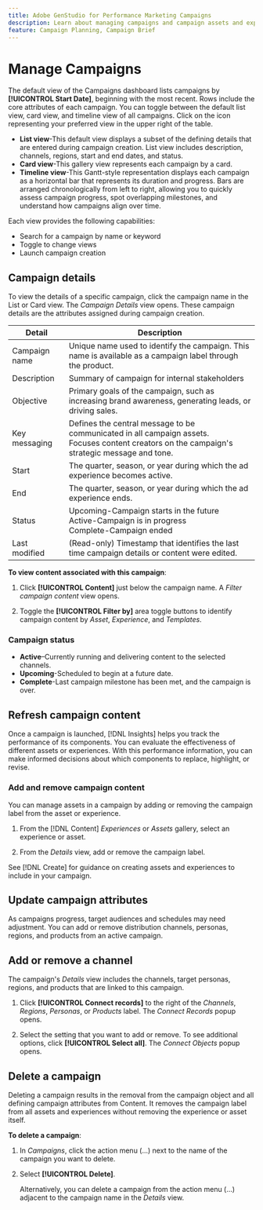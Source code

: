 ```yaml
---
title: Adobe GenStudio for Performance Marketing Campaigns
description: Learn about managing campaigns and campaign assets and experiences
feature: Campaign Planning, Campaign Brief
---
```

# Manage Campaigns

The default view of the Campaigns dashboard lists campaigns by **[!UICONTROL Start Date]**, beginning with the most recent. Rows include the core attributes of each campaign. You can toggle between the default list view, card view, and timeline view of all campaigns. Click on the icon representing your preferred view in the upper right of the table. 

* **List view**-This default view displays a subset of the defining details that are entered during campaign creation. List view includes description, channels, regions, start and end dates, and status. 
* **Card view**-This gallery view represents each campaign by a card.
* **Timeline view**-This Gantt-style representation displays each campaign as a horizontal bar that represents its duration and progress. Bars are arranged chronologically from left to right, allowing you to quickly assess campaign progress, spot overlapping milestones, and understand how campaigns align over time.

Each view provides the following capabilities:

* Search for a campaign by name or keyword
* Toggle to change views
* Launch campaign creation

## Campaign details

To view the details of a specific campaign, click the campaign name in the List or Card view. The _Campaign Details_ view opens. These campaign details are the attributes assigned during campaign creation.


| Detail     | Description |
|------------|-------------|
| Campaign name   | Unique name used to identify the campaign. This name is available as a campaign label through the product. |
| Description     | Summary of campaign for internal stakeholders   |
| Objective       | Primary goals of the campaign, such as increasing brand awareness, generating leads, or driving sales. |
| Key messaging   | Defines the central message to be communicated in all campaign assets.<br>Focuses content creators on the campaign's strategic message and tone.                                                                                              |
| Start           | The quarter, season, or year during which the ad experience becomes active.                       |
| End             | The quarter, season, or year during which the ad experience ends.                                 |
| Status          | Upcoming-Campaign starts in the future<br>Active-Campaign is in progress<br>Complete-Campaign ended |
| Last modified   | (Read-only) Timestamp that identifies the last time campaign details or content were edited.                  |


**To view content associated with this campaign**:

1. Click **[!UICONTROL Content]** just below the campaign name. A _Filter campaign content_ view opens. 

1. Toggle the **[!UICONTROL Filter by]** area toggle buttons to identify campaign content by _Asset_, _Experience_, and _Templates_.


### Campaign status

* **Active**–Currently running and delivering content to the selected channels.
* **Upcoming**-Scheduled to begin at a future date.
* **Complete**-Last campaign milestone has been met, and the campaign is over. 

## Refresh campaign content

Once a campaign is launched, [!DNL Insights] helps you track the performance of its components. You can evaluate the effectiveness of different assets or experiences. With this performance information, you can make informed decisions about which components to replace, highlight, or revise.

### Add and remove campaign content

You can manage assets in a campaign by adding or removing the campaign label from the asset or experience.

1. From the [!DNL Content] _Experiences_ or _Assets_ gallery, select an experience or asset.

1. From the _Details_ view, add or remove the campaign label.

See [!DNL Create] for guidance on creating assets and experiences to include in your campaign.

## Update campaign attributes

As campaigns progress, target audiences and schedules may need adjustment. You can add or remove distribution channels, personas, regions, and products from an active campaign.  

## Add or remove a channel

The campaign's _Details_ view includes the channels, target personas, regions, and products that are linked to this campaign. 

1. Click **[!UICONTROL Connect records]** to the right of the _Channels_, _Regions_, _Personas_, or _Products_ label. 
   The _Connect Records_ popup opens.

1. Select the setting that you want to add or remove.
   To see additional options, click **[!UICONTROL Select all]**. The _Connect Objects_ popup opens.

## Delete a campaign

Deleting a campaign results in the removal from the campaign object and all defining campaign attributes from Content. It removes the campaign label from all assets and experiences without removing the experience or asset itself.

**To delete a campaign**:

1. In _Campaigns_, click the action menu (...) next to the name of the campaign you want to delete. 

1. Select **[!UICONTROL Delete]**.

   Alternatively, you can delete a campaign from the action menu (...) adjacent to the campaign name in the _Details_ view.

